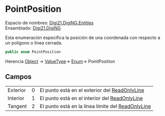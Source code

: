 # PointPosition

Espacio de nombres: [Digi21.DigiNG.Entities](/digi3d-net/programacion/.net/referencia/digi21.diging/digi21.diging.entities/)  
Ensamblado: [Digi21.DigiNG](/digi3d-net/programacion/.net/referencia/digi21.diging.plugin/digi21.diging/)

Esta enumeración especifica la posición de una coordenada con respecto a un polígono o línea cerrada.

```csharp
public enum PointPosition
```

Herencia [Object](https://docs.microsoft.com/en-us/dotnet/api/system.object?view=net-5.0) → [ValueType](https://docs.microsoft.com/en-us/dotnet/api/system.valuetype?view=net-5.0)→ [Enum](https://docs.microsoft.com/en-us/dotnet/api/system.enum?view=net-5.0)→ PointPosition

## Campos

|  |  |  |
| :--- | :--- | :--- |
| Exterior | 0 | El punto está en el exterior del [ReadOnlyLine](/digi3d-net/programacion/.net/referencia/digi21.diging/digi21.diging.entities/clases/readonlyline/) |
| Interior | 1 | El punto está en el interior del [ReadOnlyLine](/digi3d-net/programacion/.net/referencia/digi21.diging/digi21.diging.entities/clases/readonlyline/) |
| Tangent | 2 | El punto está en la línea límite del [ReadOnlyLine](/digi3d-net/programacion/.net/referencia/digi21.diging/digi21.diging.entities/clases/readonlyline/) |

## 

